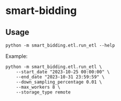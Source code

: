 # smart-bidding

## Usage

```
python -m smart_bidding.etl.run_etl --help
```

Example:

```
python -m smart_bidding.etl.run_etl \
    --start_date "2023-10-25 00:00:00" \
    --end_date "2023-10-31 23:59:59" \
    --down_sampling_percentage 0.01 \
    --max_workers 8 \
    --storage_type remote
```
